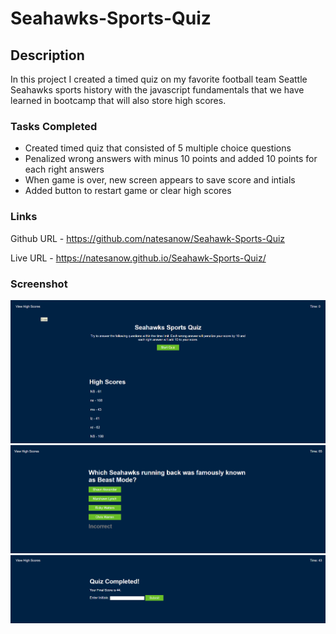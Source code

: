# Seahawks-Sports-Quiz

## Description

In this project I created a timed quiz on my favorite football team Seattle Seahawks sports history with the javascript fundamentals that we have learned in bootcamp that will also store high scores.

### Tasks Completed

* Created timed quiz that consisted of 5 multiple choice questions
* Penalized wrong answers with minus 10 points and added 10 points for each right answers
* When game is over, new screen appears to save score and intials 
* Added button to restart game or clear high scores

### Links

Github URL - https://github.com/natesanow/Seahawk-Sports-Quiz

Live URL - https://natesanow.github.io/Seahawk-Sports-Quiz/

### Screenshot
![Screenshot Intro](<assets/images/Screenshot 2024-01-17 152950.png>)
![Quiz](<assets/images/Screenshot 2024-01-17 153037.png>)
![Saved Intials](<assets/images/Screenshot 2024-01-17 153059.png>)